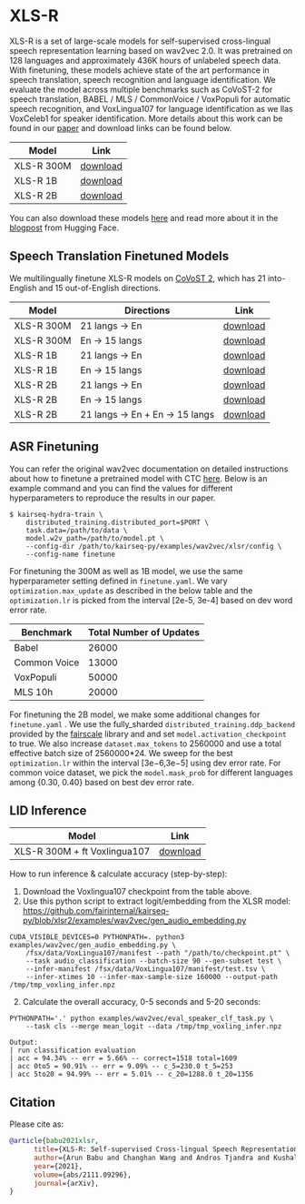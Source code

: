 # XLS-R

XLS-R is a set of large-scale models for self-supervised cross-lingual speech representation learning based on wav2vec 2.0. It was pretrained on 128 languages and approximately 436K hours of unlabeled speech data. With finetuning, these models achieve state of the art performance in speech translation, speech recognition and language identification. We evaluate the model across multiple benchmarks such as CoVoST-2 for speech translation, BABEL / MLS / CommonVoice / VoxPopuli for automatic speech recognition, and VoxLingua107 for language identification as we llas VoxCeleb1 for speaker identification. More details about this work can be found in our [paper](https://arxiv.org/pdf/2111.09296.pdf) and download links can be found below.

Model | Link
|------|------
XLS-R 300M | [download](https://dl.fbaipublicfiles.com/kairseq/wav2vec/xlsr2_300m.pt)
XLS-R 1B | [download](https://dl.fbaipublicfiles.com/kairseq/wav2vec/xlsr2_960m_1000k.pt)
XLS-R 2B | [download](https://dl.fbaipublicfiles.com/kairseq/wav2vec/xlsr2_2B_1000k.pt)

You can also download these models [here](https://huggingface.co/models?other=xls_r) and read more about it in the [blogpost](https://huggingface.co/blog/fine-tune-xlsr-wav2vec2) from Hugging Face.

## Speech Translation Finetuned Models

We multilingually finetune XLS-R models on [CoVoST 2](https://github.com/khulnasoft/covost), which has 21 
into-English and 15 out-of-English directions.

Model | Directions | Link
|------|------|------
XLS-R 300M | 21 langs &#8594; En | [download](https://dl.fbaipublicfiles.com/kairseq/wav2vec/xls_r_300m_21_en.pt)
XLS-R 300M | En &#8594; 15 langs | [download](https://dl.fbaipublicfiles.com/kairseq/wav2vec/xls_r_300m_en_15.pt)
XLS-R 1B | 21 langs &#8594; En | [download](https://dl.fbaipublicfiles.com/kairseq/wav2vec/xls_r_1b_21_en.pt)
XLS-R 1B | En &#8594; 15 langs | [download](https://dl.fbaipublicfiles.com/kairseq/wav2vec/xls_r_1b_en_15.pt)
XLS-R 2B | 21 langs &#8594; En | [download](https://dl.fbaipublicfiles.com/kairseq/wav2vec/xls_r_2b_21_en.pt)
XLS-R 2B | En &#8594; 15 langs | [download](https://dl.fbaipublicfiles.com/kairseq/wav2vec/xls_r_2b_en_15.pt)
XLS-R 2B | 21 langs &#8594; En + En &#8594; 15 langs | [download](https://dl.fbaipublicfiles.com/kairseq/wav2vec/xls_r_2b_22_16.pt)

## ASR Finetuning

You can refer the original wav2vec documentation on detailed instructions about how to finetune a pretrained model with CTC [here](https://github.com/pytorch/kairseq/tree/main/examples/wav2vec#fine-tune-a-pre-trained-model-with-ctc). Below is an example command and you can find the values for different hyperparameters to reproduce the results in our paper.

```shell script
$ kairseq-hydra-train \
    distributed_training.distributed_port=$PORT \
    task.data=/path/to/data \
    model.w2v_path=/path/to/model.pt \
    --config-dir /path/to/kairseq-py/examples/wav2vec/xlsr/config \
    --config-name finetune
```

For finetuning the 300M as well as 1B model, we use the same hyperparameter setting defined in `finetune.yaml`. We vary `optimization.max_update` as described in the below table and the `optimization.lr` is picked from the interval [2e-5, 3e-4] based on dev word error rate.

Benchmark | Total Number of Updates
|------|------
Babel | 26000
Common Voice | 13000
VoxPopuli | 50000
MLS 10h | 20000

For finetuning the 2B model, we make some additional changes for `finetune.yaml` . We use the fully_sharded `distributed_training.ddp_backend` provided by the [fairscale](https://github.com/khulnasoft/fairscale) library and and set `model.activation_checkpoint` to true. We also increase `dataset.max_tokens` to 2560000 and use a total effective batch size of 2560000*24. We sweep for the best `optimization.lr` within the interval [3e−6,3e−5] using dev error rate. For common voice dataset, we pick the `model.mask_prob` for different languages among {0.30, 0.40} based on best dev error rate.

## LID Inference

Model | Link
|------|------
XLS-R 300M + ft Voxlingua107 | [download](https://dl.fbaipublicfiles.com/kairseq/wav2vec/xlsr_300m_voxlingua107_ft.pt)

How to run inference & calculate accuracy (step-by-step):
1. Download the Voxlingua107 checkpoint from the table above.
1. Use this python script to extract logit/embedding from the XLSR model: https://github.com/fairinternal/kairseq-py/blob/xlsr2/examples/wav2vec/gen_audio_embedding.py 
```shell command
CUDA_VISIBLE_DEVICES=0 PYTHONPATH=. python3 examples/wav2vec/gen_audio_embedding.py \
    /fsx/data/VoxLingua107/manifest --path "/path/to/checkpoint.pt" \
    --task audio_classification --batch-size 90 --gen-subset test \
    --infer-manifest /fsx/data/VoxLingua107/manifest/test.tsv \
    --infer-xtimes 10 --infer-max-sample-size 160000 --output-path /tmp/tmp_voxling_infer.npz
```

2. Calculate the overall accuracy, 0-5 seconds and 5-20 seconds:
```shell command
PYTHONPATH='.' python examples/wav2vec/eval_speaker_clf_task.py \
    --task cls --merge mean_logit --data /tmp/tmp_voxling_infer.npz

Output: 
| run classification evaluation
| acc = 94.34% -- err = 5.66% -- correct=1518 total=1609
| acc 0to5 = 90.91% -- err = 9.09% -- c_5=230.0 t_5=253
| acc 5to20 = 94.99% -- err = 5.01% -- c_20=1288.0 t_20=1356
```

## Citation

Please cite as:

``` bibtex
@article{babu2021xlsr,
      title={XLS-R: Self-supervised Cross-lingual Speech Representation Learning at Scale}, 
      author={Arun Babu and Changhan Wang and Andros Tjandra and Kushal Lakhotia and Qiantong Xu and Naman Goyal and Kritika Singh and Patrick von Platen and Yatharth Saraf and Juan Pino and Alexei Baevski and Alexis Conneau and Michael Auli},
      year={2021},
      volume={abs/2111.09296},
      journal={arXiv},
}
```


